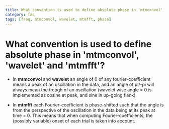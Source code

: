 ```yaml
---
title: What convention is used to define absolute phase in 'mtmconvol', 'wavelet' and 'mtmfft'?
category: faq
tags: [freq, mtmconvol, wavelet, mtmfft, phase]
---
```


# What convention is used to define absolute phase in 'mtmconvol', 'wavelet' and 'mtmfft'?

- In **mtmconvol** and **wavelet** an angle of 0 of any fourier-coefficient means a peak of an oscillation in the data, and an angle of pi/-pi will always mean the trough of an oscillation (wavelet wise angle = 0 is implemented as cosine at peak, and sine in up-going flank)

- In **mtmfft** each Fourier-coefficient is phase-shifted such that the angle is from the perspective of the oscillation in the data being at its peak at time = 0. This means that when computing Fourier-coefficients, the (possibly variable) onset of each trial is taken into account.
